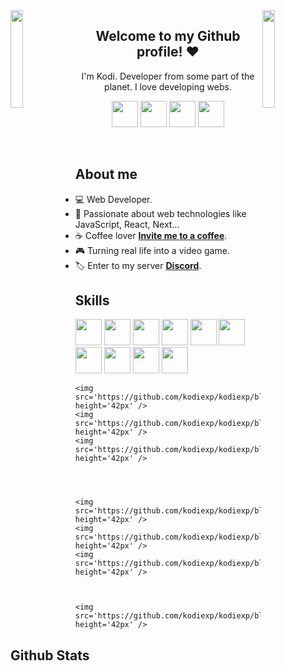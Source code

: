 <img align='left' src='https://github.com/kodiexp/kodiexp/blob/main/img/maio.gif' width='20%'>  
<img align='right' src='https://github.com/kodiexp/kodiexp/blob/main/img/right%20mario.gif' width='20%'>  

<h2 align='center'>Welcome to my Github profile! ♥️</h2> 
<p align='center'>
     I'm Kodi. Developer from some part of the planet. I love developing webs.
</p
<br>

<p align='center'>
    <a href='https://discord.com/users/972840062209376306'><img src='https://github.com/kodiexp/kodiexp/blob/main/networks/discord.png' height='42px' /></a>
    <a target='_blank' href='https://github.com/kodiexp'><img src='https://github.com/kodiexp/kodiexp/blob/main/networks/github.png' height='42px' /></a>
    <a href='https://www.twitch.tv/kodiexp'><img src='https://github.com/kodiexp/kodiexp/blob/main/networks/t.png' height='42px' /></a>
    <a href='https://twitter.com/Kodiexp'><img src='https://github.com/kodiexp/kodiexp/blob/main/networks/twitter.png' height='42px' /></a>
</p>

<br>
<h2 align='left'>About me</h2>

- 💻 Web Developer.
- 💜 Passionate about web technologies like JavaScript, React, Next...
- ☕ Coffee lover [**Invite me to a coffee**](https://www.buymeacoffee.com/kodiexp).
- 🎮 Turning real life into a video game.
- 🏷️ Enter to my server [**Discord**](https://discord.gg/MkTvbu9gva).


<h2 align='left'>Skills</h2>
<p align='left'>
    <img src='https://github.com/kodiexp/kodiexp/blob/main/skills/css.png' height='42px' />
    <img src='https://github.com/kodiexp/kodiexp/blob/main/skills/html.png' height='42px' />
    <img src='https://github.com/kodiexp/kodiexp/blob/main/skills/t.png' height='42px' />
    <img src='https://github.com/kodiexp/kodiexp/blob/main/skills/php.png' height='42px' />
    <img src='https://github.com/kodiexp/kodiexp/blob/main/skills/power.png' height='42px' />
    <img src='https://github.com/kodiexp/kodiexp/blob/main/skills/bash.png' height='42px' />
    <img src='https://github.com/kodiexp/kodiexp/blob/main/skills/debian.webp' height='42px' />
    <img src='https://github.com/kodiexp/kodiexp/blob/main/skills/java.png' height='42px' />
    <img src='https://github.com/kodiexp/kodiexp/blob/main/skills/javascript.jpg' height='42px' />
    <img src='https://github.com/kodiexp/kodiexp/blob/main/skills/typescript.png' height='42px' />



    <img src='https://github.com/kodiexp/kodiexp/blob/main/skills/nextjs.png' height='42px' />
    <img src='https://github.com/kodiexp/kodiexp/blob/main/skills/node.webp' height='42px' />
    <img src='https://github.com/kodiexp/kodiexp/blob/main/skills/react.png' height='42px' />
    



    <img src='https://github.com/kodiexp/kodiexp/blob/main/skills/mongo.png' height='42px' />
    <img src='https://github.com/kodiexp/kodiexp/blob/main/skills/mysql.png' height='42px' />
    <img src='https://github.com/kodiexp/kodiexp/blob/main/skills/mariadb.png' height='42px' />



    <img src='https://github.com/kodiexp/kodiexp/blob/main/skills/git.png' height='42px' />

</p>


  


<h2 align="left">Github Stats</h2>
<p align="left">
    <img src="https://github-readme-stats.vercel.app/api?username=kodiexp&count_private=true&include_all_commits=true&show_icons=truecount_private=true&layout=compact&theme=dark&hide_border=true&bg_color=1a1c1f&border_radius=10&custom_title=Estad%C3%ADsticas" alt="">
</p>

